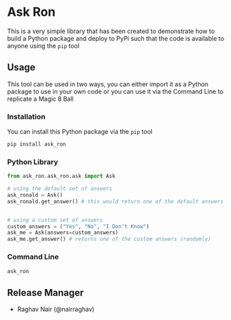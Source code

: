 # Ask Ron
This is a very simple library that has been created to demonstrate how to build a Python package and deploy to PyPi such
that the code is available to anyone using the `pip` tool

## Usage
This tool can be used in two ways, you can either import it as a Python package to use in your own code or you can use
it via the Command Line to replicate a Magic 8 Ball

### Installation
You can install this Python package via the `pip` tool

```bash
pip install ask_ron
```

### Python Library


```python
from ask_ron.ask_ron.ask import Ask

# using the default set of answers
ask_ronald = Ask()
ask_ronald.get_answer() # this would return one of the default answers


# using a custom set of answers
custom_answers = ("Yes", "No", "I Don't Know")
ask_me = Ask(answers=custom_answers)
ask_me.get_answer() # returns one of the custom answers (randomly)
```

### Command Line
```bash
ask_ron 
```

## Release Manager
- Raghav Nair (@nairraghav)